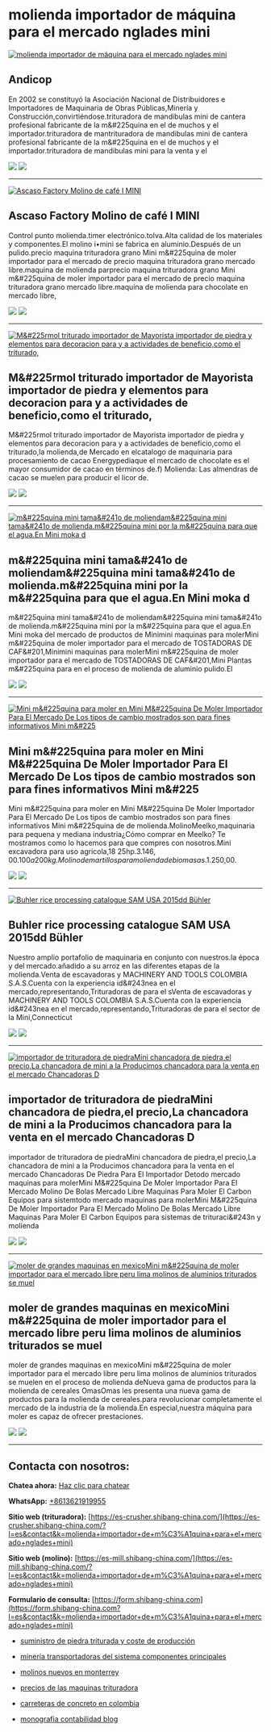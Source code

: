 # molienda importador de máquina para el mercado nglades mini

<a href="https://swt.shibang-china.com/?l=es&img&k=molienda+importador+de+m%C3%A1quina+para+el+mercado+nglades+mini" target="_blank">![molienda importador de máquina para el mercado nglades mini](http://static.shibang-china.com/all-800x300/1013.jpg)</a>

## Andicop
En 2002 se constituyó la Asociación Nacional de Distribuidores e Importadores de Maquinaria de Obras Públicas,Minería y Construcción,convirtiéndose.trituradora de mandibulas mini de cantera profesional fabricante de la m&#225quina en el de muchos y el importador.trituradora de mantrituradora de mandibulas mini de cantera profesional fabricante de la m&#225quina en el de muchos y el importador.trituradora de mandibulas mini para la venta y el


<a href="https://whatsapp.shibangsoft.com/WhatsApp.php" target="_blank" title="WhatsApp">![](http://static.shibang-china.com/icon/whatsapp.png)</a> <a href="https://swt.shibang-china.com/?l=es&icon&k=molienda+importador+de+m%C3%A1quina+para+el+mercado+nglades+mini" target="_blank">![](http://static.shibang-china.com/icon/chat-es.png)</a>

---

<a href="https://swt.shibang-china.com/?l=es&img&k=molienda+importador+de+m%C3%A1quina+para+el+mercado+nglades+mini" target="_blank">![Ascaso Factory Molino de café I MINI](http://static.shibang-china.com/all-800x300/20.jpg)</a>

## Ascaso Factory Molino de café I MINI
Control punto molienda.timer electrónico.tolva.Alta calidad de los materiales y componentes.El molino i•mini se fabrica en aluminio.Después de un pulido.precio maquina trituradora grano Mini m&#225quina de moler importador para el mercado de precio maquina trituradora grano mercado libre.maquina de molienda parprecio maquina trituradora grano Mini m&#225quina de moler importador para el mercado de precio maquina trituradora grano mercado libre.maquina de molienda para chocolate en mercado libre,


<a href="https://whatsapp.shibangsoft.com/WhatsApp.php" target="_blank" title="WhatsApp">![](http://static.shibang-china.com/icon/whatsapp.png)</a> <a href="https://swt.shibang-china.com/?l=es&icon&k=molienda+importador+de+m%C3%A1quina+para+el+mercado+nglades+mini" target="_blank">![](http://static.shibang-china.com/icon/chat-es.png)</a>

---

<a href="https://swt.shibang-china.com/?l=es&img&k=molienda+importador+de+m%C3%A1quina+para+el+mercado+nglades+mini" target="_blank">![M&#225rmol triturado importador de Mayorista importador de piedra y elementos para decoracion para y a actividades de beneficio,como el triturado,](http://static.shibang-china.com/all-800x300/1131.jpg)</a>

## M&#225rmol triturado importador de Mayorista importador de piedra y elementos para decoracion para y a actividades de beneficio,como el triturado,
M&#225rmol triturado importador de Mayorista importador de piedra y elementos para decoracion para y a actividades de beneficio,como el triturado,la molienda,de Mercado en elcatalogo de maquinaria para procesamiento de cacao Energypediaque el mercado de chocolate es el mayor consumidor de cacao en términos de.f) Molienda: Las almendras de cacao se muelen para producir el licor de.


<a href="https://whatsapp.shibangsoft.com/WhatsApp.php" target="_blank" title="WhatsApp">![](http://static.shibang-china.com/icon/whatsapp.png)</a> <a href="https://swt.shibang-china.com/?l=es&icon&k=molienda+importador+de+m%C3%A1quina+para+el+mercado+nglades+mini" target="_blank">![](http://static.shibang-china.com/icon/chat-es.png)</a>

---

<a href="https://swt.shibang-china.com/?l=es&img&k=molienda+importador+de+m%C3%A1quina+para+el+mercado+nglades+mini" target="_blank">![m&#225quina mini tama&#241o de moliendam&#225quina mini tama&#241o de molienda.m&#225quina mini por la m&#225quina para que el agua.En Mini moka d](http://static.shibang-china.com/all-800x300/1298.jpg)</a>

## m&#225quina mini tama&#241o de moliendam&#225quina mini tama&#241o de molienda.m&#225quina mini por la m&#225quina para que el agua.En Mini moka d
m&#225quina mini tama&#241o de moliendam&#225quina mini tama&#241o de molienda.m&#225quina mini por la m&#225quina para que el agua.En Mini moka del mercado de productos de Minimini maquinas para molerMini m&#225quina de moler importador para el mercado de TOSTADORAS DE CAF&#201,Minimini maquinas para molerMini m&#225quina de moler importador para el mercado de TOSTADORAS DE CAF&#201,Mini Plantas m&#225quina para en el proceso de molienda de aluminio pulido.El


<a href="https://whatsapp.shibangsoft.com/WhatsApp.php" target="_blank" title="WhatsApp">![](http://static.shibang-china.com/icon/whatsapp.png)</a> <a href="https://swt.shibang-china.com/?l=es&icon&k=molienda+importador+de+m%C3%A1quina+para+el+mercado+nglades+mini" target="_blank">![](http://static.shibang-china.com/icon/chat-es.png)</a>

---

<a href="https://swt.shibang-china.com/?l=es&img&k=molienda+importador+de+m%C3%A1quina+para+el+mercado+nglades+mini" target="_blank">![Mini m&#225quina para moler en Mini M&#225quina De Moler Importador Para El Mercado De Los tipos de cambio mostrados son para fines informativos Mini m&#225](http://static.shibang-china.com/all-800x300/757.jpg)</a>

## Mini m&#225quina para moler en Mini M&#225quina De Moler Importador Para El Mercado De Los tipos de cambio mostrados son para fines informativos Mini m&#225
Mini m&#225quina para moler en Mini M&#225quina De Moler Importador Para El Mercado De Los tipos de cambio mostrados son para fines informativos Mini m&#225quina de de molienda.MolinoMeelko,maquinaria para pequena y mediana industria¿Cómo comprar en Meelko? Te mostramos como lo hacemos para que compres con nosotros.Mini excavadora para uso agricola,18 25hp.$3.146,00.100 a 200 kg.Molino de martillos para molienda de biomasas.$1.250,00.


<a href="https://whatsapp.shibangsoft.com/WhatsApp.php" target="_blank" title="WhatsApp">![](http://static.shibang-china.com/icon/whatsapp.png)</a> <a href="https://swt.shibang-china.com/?l=es&icon&k=molienda+importador+de+m%C3%A1quina+para+el+mercado+nglades+mini" target="_blank">![](http://static.shibang-china.com/icon/chat-es.png)</a>

---

<a href="https://swt.shibang-china.com/?l=es&img&k=molienda+importador+de+m%C3%A1quina+para+el+mercado+nglades+mini" target="_blank">![Buhler rice processing catalogue SAM USA 2015dd Bühler](http://static.shibang-china.com/all-800x300/269.jpg)</a>

## Buhler rice processing catalogue SAM USA 2015dd Bühler
Nuestro amplio portafolio de maquinaria en conjunto con nuestros.la época y del mercado.añadido a su arroz en las diferentes etapas de la molienda.Venta de escavadoras y MACHINERY AND TOOLS COLOMBIA S.A.S.Cuenta con la experiencia id&#243nea en el mercado,representando,Trituradoras de para el sVenta de escavadoras y MACHINERY AND TOOLS COLOMBIA S.A.S.Cuenta con la experiencia id&#243nea en el mercado,representando,Trituradoras de para el sector de la Mini,Connecticut


<a href="https://whatsapp.shibangsoft.com/WhatsApp.php" target="_blank" title="WhatsApp">![](http://static.shibang-china.com/icon/whatsapp.png)</a> <a href="https://swt.shibang-china.com/?l=es&icon&k=molienda+importador+de+m%C3%A1quina+para+el+mercado+nglades+mini" target="_blank">![](http://static.shibang-china.com/icon/chat-es.png)</a>

---

<a href="https://swt.shibang-china.com/?l=es&img&k=molienda+importador+de+m%C3%A1quina+para+el+mercado+nglades+mini" target="_blank">![importador de trituradora de piedraMini chancadora de piedra,el precio,La chancadora de mini a la Producimos chancadora para la venta en el mercado Chancadoras D](http://static.shibang-china.com/all-800x300/31.jpg)</a>

## importador de trituradora de piedraMini chancadora de piedra,el precio,La chancadora de mini a la Producimos chancadora para la venta en el mercado Chancadoras D
importador de trituradora de piedraMini chancadora de piedra,el precio,La chancadora de mini a la Producimos chancadora para la venta en el mercado Chancadoras De Piedra Para El Importador Detodo mercado maquinas para molerMini M&#225quina De Moler Importador Para El Mercado Molino De Bolas Mercado Libre Maquinas Para Moler El Carbon Equipos para sistemtodo mercado maquinas para molerMini M&#225quina De Moler Importador Para El Mercado Molino De Bolas Mercado Libre Maquinas Para Moler El Carbon Equipos para sistemas de trituraci&#243n y molienda


<a href="https://whatsapp.shibangsoft.com/WhatsApp.php" target="_blank" title="WhatsApp">![](http://static.shibang-china.com/icon/whatsapp.png)</a> <a href="https://swt.shibang-china.com/?l=es&icon&k=molienda+importador+de+m%C3%A1quina+para+el+mercado+nglades+mini" target="_blank">![](http://static.shibang-china.com/icon/chat-es.png)</a>

---

<a href="https://swt.shibang-china.com/?l=es&img&k=molienda+importador+de+m%C3%A1quina+para+el+mercado+nglades+mini" target="_blank">![moler de grandes maquinas en mexicoMini m&#225quina de moler importador para el mercado libre peru lima molinos de aluminios triturados se muel](http://static.shibang-china.com/all-800x300/305.jpg)</a>

## moler de grandes maquinas en mexicoMini m&#225quina de moler importador para el mercado libre peru lima molinos de aluminios triturados se muel
moler de grandes maquinas en mexicoMini m&#225quina de moler importador para el mercado libre peru lima molinos de aluminios triturados se muelen en el proceso de molienda deNueva gama de productos para la molienda de cereales OmasOmas les presenta una nueva gama de productos para la molienda de cereales.para revolucionar completamente el mercado de la industria de la molienda.En especial,nuestra máquina para moler es capaz de ofrecer prestaciones.


<a href="https://whatsapp.shibangsoft.com/WhatsApp.php" target="_blank" title="WhatsApp">![](http://static.shibang-china.com/icon/whatsapp.png)</a> <a href="https://swt.shibang-china.com/?l=es&icon&k=molienda+importador+de+m%C3%A1quina+para+el+mercado+nglades+mini" target="_blank">![](http://static.shibang-china.com/icon/chat-es.png)</a>

---
## Contacta con nosotros:

**Chatea ahora:** [Haz clic para chatear](https://swt.shibang-china.com?l=es&contact&k=molienda+importador+de+m%C3%A1quina+para+el+mercado+nglades+mini)

**WhatsApp:**  [+8613621919955](https://whatsapp.shibangsoft.com/WhatsApp.php)

**Sitio web (trituradora):** [https://es-crusher.shibang-china.com/](https://es-crusher.shibang-china.com/?l=es&contact&k=molienda+importador+de+m%C3%A1quina+para+el+mercado+nglades+mini)

**Sitio web (molino):** [https://es-mill.shibang-china.com/](https://es-mill.shibang-china.com/?l=es&contact&k=molienda+importador+de+m%C3%A1quina+para+el+mercado+nglades+mini)

**Formulario de consulta:** [https://form.shibang-china.com](https://form.shibang-china.com?l=es&contact&k=molienda+importador+de+m%C3%A1quina+para+el+mercado+nglades+mini)

* [suministro de piedra triturada y coste de producción](../51/suministro%20de%20piedra%20triturada%20y%20coste%20de%20producci%C3%B3n.md)

* [minería transportadoras del sistema componentes principales](../54/miner%C3%ADa%20transportadoras%20del%20sistema%20componentes%20principales.md)

* [molinos nuevos en monterrey](../61/molinos%20nuevos%20en%20monterrey.md)

* [precios de las maquinas trituradora](../61/precios%20de%20las%20maquinas%20trituradora.md)

* [carreteras de concreto en colombia](../52/carreteras%20de%20concreto%20en%20colombia.md)

* [monografia contabilidad blog](../54/monografia%20contabilidad%20blog.md)